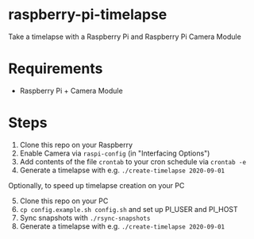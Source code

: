 # raspberry-pi-timelapse

Take a timelapse with a Raspberry Pi and Raspberry Pi Camera Module

# Requirements

- Raspberry Pi + Camera Module

# Steps

1. Clone this repo on your Raspberry 
2. Enable Camera via `raspi-config` (in "Interfacing Options")
3. Add contents of the file `crontab` to your cron schedule via `crontab -e`
4. Generate a timelapse with e.g. `./create-timelapse 2020-09-01`

Optionally, to speed up timelapse creation on your PC

5. Clone this repo on your PC
6. `cp config.example.sh config.sh` and set up PI_USER and PI_HOST 
7. Sync snapshots with `./rsync-snapshots`
8. Generate a timelapse with e.g. `./create-timelapse 2020-09-01`
